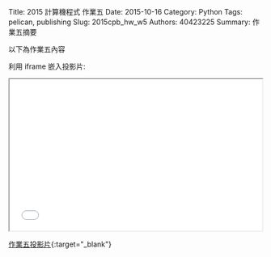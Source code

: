 Title: 2015 計算機程式 作業五
Date: 2015-10-16
Category: Python
Tags: pelican, publishing
Slug: 2015cpb_hw_w5
Authors: 40423225
Summary: 作業五摘要

以下為作業五內容

利用 iframe 嵌入投影片:

<iframe src="40423225_cp_w5_p.html" width="500" height="300"></iframe>

[作業五投影片](40423225_cp_w5_p.html){:target="_blank"}
